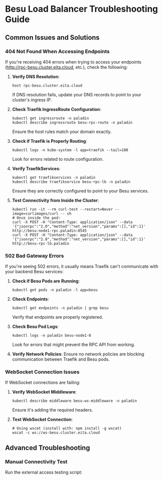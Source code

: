 # Besu Load Balancer Troubleshooting Guide

## Common Issues and Solutions

### 404 Not Found When Accessing Endpoints

If you're receiving 404 errors when trying to access your endpoints (http://rpc-besu.cluster.eita.cloud, etc.), check the following:

1. **Verify DNS Resolution**:
   ```
   host rpc-besu.cluster.eita.cloud
   ```
   If DNS resolution fails, update your DNS records to point to your cluster's ingress IP.

2. **Check Traefik IngressRoute Configuration**:
   ```
   kubectl get ingressroute -n paladin
   kubectl describe ingressroute besu-rpc-route -n paladin
   ```
   Ensure the host rules match your domain exactly.

3. **Check if Traefik is Properly Routing**:
   ```
   kubectl logs -n kube-system -l app=traefik --tail=100
   ```
   Look for errors related to route configuration.

4. **Verify TraefikServices**:
   ```
   kubectl get traefikservices -n paladin
   kubectl describe traefikservice besu-rpc-lb -n paladin
   ```
   Ensure they are correctly configured to point to your Besu services.

5. **Test Connectivity from Inside the Cluster**:
   ```
   kubectl run -it --rm curl-test --restart=Never --image=curlimages/curl -- sh
   # Once inside the pod:
   curl -X POST -H "Content-Type: application/json" --data '{"jsonrpc":"2.0","method":"net_version","params":[],"id":1}' http://besu-node1-rpc.paladin:8545
   curl -X POST -H "Content-Type: application/json" --data '{"jsonrpc":"2.0","method":"net_version","params":[],"id":1}' http://besu-rpc-lb.paladin
   ```

### 502 Bad Gateway Errors

If you're seeing 502 errors, it usually means Traefik can't communicate with your backend Besu services:

1. **Check if Besu Pods are Running**:
   ```
   kubectl get pods -n paladin -l app=besu
   ```

2. **Check Endpoints**:
   ```
   kubectl get endpoints -n paladin | grep besu
   ```
   Verify that endpoints are properly registered.

3. **Check Besu Pod Logs**:
   ```
   kubectl logs -n paladin besu-node1-0
   ```
   Look for errors that might prevent the RPC API from working.

4. **Verify Network Policies**:
   Ensure no network policies are blocking communication between Traefik and Besu pods.

### WebSocket Connection Issues

If WebSocket connections are failing:

1. **Verify WebSocket Middleware**:
   ```
   kubectl describe middleware besu-ws-middleware -n paladin
   ```
   Ensure it's adding the required headers.

2. **Test WebSocket Connection**:
   ```
   # Using wscat (install with: npm install -g wscat)
   wscat -c ws://ws-besu.cluster.eita.cloud
   ```

## Advanced Troubleshooting

### Manual Connectivity Test

Run the external access testing script:
